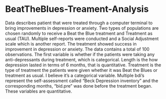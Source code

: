 # BeatTheBlues-Treament-Analysis
Data describes patient that were treated through a computer terminal to bring improvements in depression or anxiety. Two types of populations are chosen randomly to receive a Beat the Blue treatment and Treatment as usual (TAU). Multiple self-reports were conducted and a Social Adjustment scale which is another report. The treatment showed success in improvement in depression or anxiety. The data contains a total of 100 observations. The first variable is whether if the patients were taking any anti-depressants during treatment, which is categorical. Length is the how depression lasted in terms of 6 months, that is quantitative. Treatment is the type of treatment the patients were given whether it was Beat the Blues or treatment as usual. I believe it’s a categorical variable. Multiple bdi’s represent the self-assessment called “Beck Depression inventory” and the corresponding months, “bid.pre” was done before the treatment began. These variables are quantitative.

